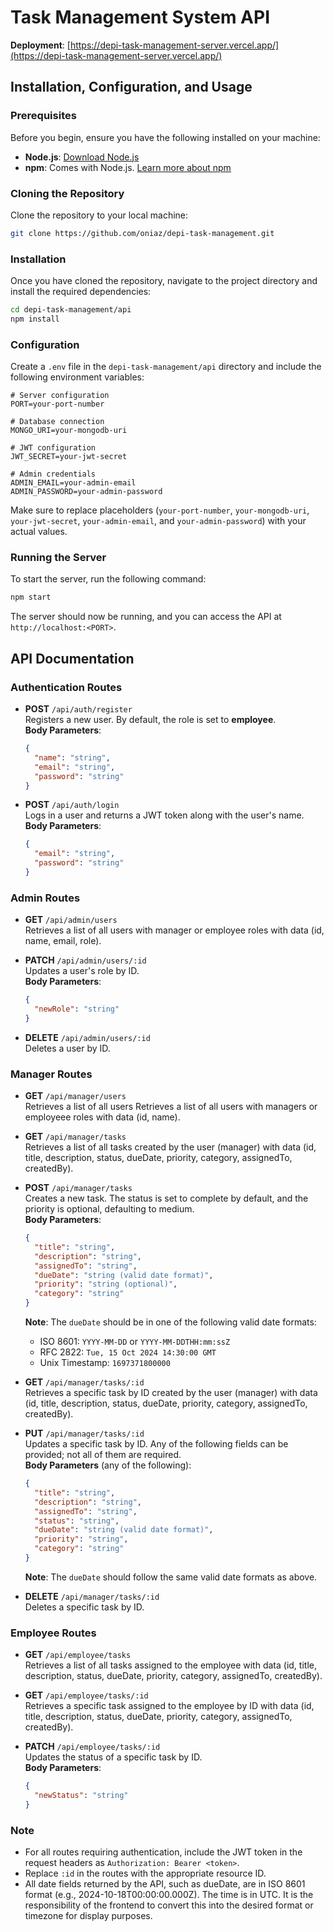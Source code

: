 # Task Management System API

**Deployment**: [https://depi-task-management-server.vercel.app/](https://depi-task-management-server.vercel.app/)

## Installation, Configuration, and Usage

### Prerequisites

Before you begin, ensure you have the following installed on your machine:

- **Node.js**: [Download Node.js](https://nodejs.org/)
- **npm**: Comes with Node.js. [Learn more about npm](https://www.npmjs.com/get-npm)

### Cloning the Repository

Clone the repository to your local machine:

```bash
git clone https://github.com/oniaz/depi-task-management.git
```

### Installation

Once you have cloned the repository, navigate to the project directory and install the required dependencies:

```bash
cd depi-task-management/api
npm install
```

### Configuration
Create a `.env` file in the `depi-task-management/api` directory and include the following environment variables:

```env
# Server configuration
PORT=your-port-number

# Database connection
MONGO_URI=your-mongodb-uri

# JWT configuration
JWT_SECRET=your-jwt-secret

# Admin credentials
ADMIN_EMAIL=your-admin-email
ADMIN_PASSWORD=your-admin-password
```
Make sure to replace placeholders (`your-port-number`, `your-mongodb-uri`, `your-jwt-secret`, `your-admin-email`, and `your-admin-password`) with your actual values.

### Running the Server
To start the server, run the following command:

```bash
npm start
```
The server should now be running, and you can access the API at `http://localhost:<PORT>`.


## API Documentation

### Authentication Routes

- **POST** `/api/auth/register`  
  Registers a new user. By default, the role is set to **employee**.  
  **Body Parameters**:  
  ```json
  {
    "name": "string",
    "email": "string",
    "password": "string"
  }
  ```

- **POST** `/api/auth/login`  
  Logs in a user and returns a JWT token along with the user's name.
  **Body Parameters**:  
  ```json
  {
    "email": "string",
    "password": "string"
  }
  ```

### Admin Routes

- **GET** `/api/admin/users`  
  Retrieves a list of all users with manager or employee roles with data (id, name, email, role).  

- **PATCH** `/api/admin/users/:id`  
  Updates a user's role by ID.  
  **Body Parameters**:  
  ```json
  {
    "newRole": "string"
  }
  ```

- **DELETE** `/api/admin/users/:id`  
  Deletes a user by ID.  

### Manager Routes

- **GET** `/api/manager/users`  
  Retrieves a list of all users Retrieves a list of all users with managers or employeee roles with data (id, name).   

- **GET** `/api/manager/tasks`  
  Retrieves a list of all tasks created by the user (manager) with data (id, title, description, status, dueDate, priority, category, assignedTo, createdBy).  

- **POST** `/api/manager/tasks`  
  Creates a new task. The status is set to complete by default, and the priority is optional, defaulting to medium.  
  **Body Parameters**:  
  ```json
  {
    "title": "string",
    "description": "string",
    "assignedTo": "string",
    "dueDate": "string (valid date format)",
    "priority": "string (optional)",
    "category": "string"
  }
  ```  
  **Note**: The `dueDate` should be in one of the following valid date formats:  
  - ISO 8601: `YYYY-MM-DD` or `YYYY-MM-DDTHH:mm:ssZ`
  - RFC 2822: `Tue, 15 Oct 2024 14:30:00 GMT`
  - Unix Timestamp: `1697371800000`

- **GET** `/api/manager/tasks/:id`  
  Retrieves a specific task by ID created by the user (manager) with data (id, title, description, status, dueDate, priority, category, assignedTo, createdBy).  

- **PUT** `/api/manager/tasks/:id`  
  Updates a specific task by ID. Any of the following fields can be provided; not all of them are required.  
  **Body Parameters** (any of the following):  
  ```json
  {
    "title": "string",
    "description": "string",
    "assignedTo": "string",
    "status": "string",
    "dueDate": "string (valid date format)",
    "priority": "string",
    "category": "string"
  }
  ```  
  **Note**: The `dueDate` should follow the same valid date formats as above.

- **DELETE** `/api/manager/tasks/:id`  
  Deletes a specific task by ID.  

### Employee Routes

- **GET** `/api/employee/tasks`  
  Retrieves a list of all tasks assigned to the employee with data (id, title, description, status, dueDate, priority, category, assignedTo, createdBy). 

- **GET** `/api/employee/tasks/:id`  
  Retrieves a specific task assigned to the employee by ID with data (id, title, description, status, dueDate, priority, category, assignedTo, createdBy).  

- **PATCH** `/api/employee/tasks/:id`  
  Updates the status of a specific task by ID.  
  **Body Parameters**:  
  ```json
  {
    "newStatus": "string"
  }
  ```

### Note
- For all routes requiring authentication, include the JWT token in the request headers as `Authorization: Bearer <token>`.
- Replace `:id` in the routes with the appropriate resource ID.
- All date fields returned by the API, such as dueDate, are in ISO 8601 format (e.g., 2024-10-18T00:00:00.000Z). The time is in UTC. It is the responsibility of the frontend to convert this into the desired format or timezone for display purposes.
